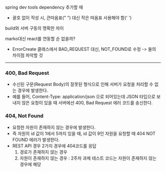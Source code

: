spring dev tools dependency 추가할 때
- 괄호 없이 작성 시, 큰따옴표(" ") 대신 작은 따옴표 사용해야 함(' ')

build와 서버 구동의 명확한 차이

marko대신 react를 연동할 순 없을까?

- ErrorCreate 클래스에서 BAD_REQUEST 대신, NOT_FOUND로 수정 -> 둘의 차이점 파악할 것
<hr/>

### 400, Bad Request
- 수신된 구문(Request Body)의 잘못된 형식으로 인해 서버가 요청을 처리할 수 없는 경우에 발생한다.
- 예를 들어, Content-Type: application/json 으로 되어있는데 JSON 타입으로 보내지 않은 요청이 있을 때 서버에선 400, Bad Request 에러 코드를 송신한다.

### 404, Not Found
- 요청한 자원이 존재하지 않는 경우에 발생한다.
- 즉 자원의 id 값이 1에서 5까지 있을 때, id 값이 9인 자원을 요청할 때 404 NOT FOUND 에러가 발생한다. 
- REST API 경우 2가지 경우에 404코드를 응답
  1. 경로가 존재하지 않는 경우
    2. 자원이 존재하지 않는 경우 : 2주차 과제 테스트 코드는 자원이 존재하지 않는 경우에 해당